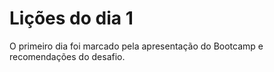 # Lições do dia 1

O primeiro dia foi marcado pela apresentação do Bootcamp e recomendações
do desafio.
